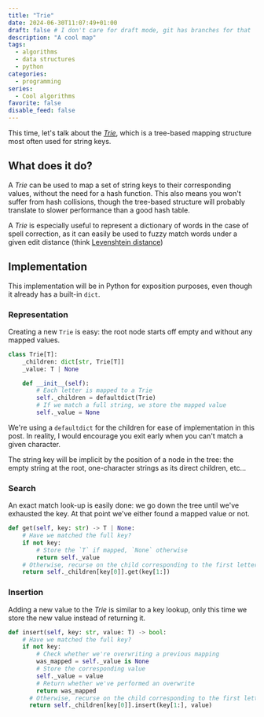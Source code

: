 ```yaml
---
title: "Trie"
date: 2024-06-30T11:07:49+01:00
draft: false # I don't care for draft mode, git has branches for that
description: "A cool map"
tags:
  - algorithms
  - data structures
  - python
categories:
  - programming
series:
  - Cool algorithms
favorite: false
disable_feed: false
---
```


This time, let's talk about the [_Trie_][wiki], which is a tree-based mapping
structure most often used for string keys.

[wiki]: https://en.wikipedia.org/wiki/Trie

<!--more-->

## What does it do?

A _Trie_ can be used to map a set of string keys to their corresponding values,
without the need for a hash function. This also means you won't suffer from hash
collisions, though the tree-based structure will probably translate to slower
performance than a good hash table.

A _Trie_ is especially useful to represent a dictionary of words in the case of
spell correction, as it can easily be used to fuzzy match words under a given
edit distance (think [Levenshtein distance])

[Levenshtein distance]: https://en.wikipedia.org/wiki/Levenshtein_distance

## Implementation

This implementation will be in Python for exposition purposes, even though
it already has a built-in `dict`.

### Representation

Creating a new `Trie` is easy: the root node starts off empty and without any
mapped values.

```python
class Trie[T]:
    _children: dict[str, Trie[T]]
    _value: T | None

    def __init__(self):
        # Each letter is mapped to a Trie
        self._children = defaultdict(Trie)
        # If we match a full string, we store the mapped value
        self._value = None
```

We're using a `defaultdict` for the children for ease of implementation in this
post. In reality, I would encourage you exit early when you can't match a given
character.

The string key will be implicit by the position of a node in the tree: the empty
string at the root, one-character strings as its direct children, etc...

### Search

An exact match look-up is easily done: we go down the tree until we've exhausted
the key. At that point we've either found a mapped value or not.

```python
def get(self, key: str) -> T | None:
    # Have we matched the full key?
    if not key:
        # Store the `T` if mapped, `None` otherwise
        return self._value
    # Otherwise, recurse on the child corresponding to the first letter
    return self._children[key[0]].get(key[1:])
```

### Insertion

Adding a new value to the _Trie_ is similar to a key lookup, only this time we
store the new value instead of returning it.

```python
def insert(self, key: str, value: T) -> bool:
    # Have we matched the full key?
    if not key:
        # Check whether we're overwriting a previous mapping
        was_mapped = self._value is None
        # Store the corresponding value
        self._value = value
        # Return whether we've performed an overwrite
        return was_mapped
      # Otherwise, recurse on the child corresponding to the first letter
      return self._children[key[0]].insert(key[1:], value)
```
